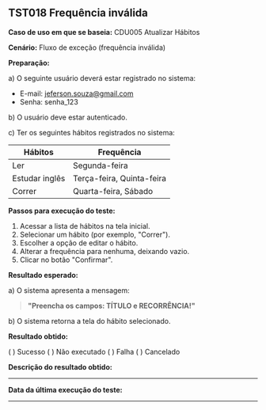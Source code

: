 ## TST018 Frequência inválida

**Caso de uso em que se baseia:** CDU005 Atualizar Hábitos 

**Cenário:** Fluxo de exceção (frequência inválida)

**Preparação:** 

a) O seguinte usuário deverá estar registrado no sistema:

* E-mail: jeferson.souza@gmail.com
* Senha: senha_123

b) O usuário deve estar autenticado.

c) Ter os seguintes hábitos registrados no sistema: 

| Hábitos | Frequência |
|-------- | -----------|
|Ler      | Segunda-feira|
|Estudar inglês| Terça-feira, Quinta-feira|
|Correr| Quarta-feira, Sábado|

**Passos para execução do teste:**

1. Acessar a lista de hábitos na tela inicial.
2. Selecionar um hábito (por exemplo, "Correr").
3. Escolher a opção de editar o hábito.
4. Alterar a frequência para nenhuma, deixando vazio.
5. Clicar no botão "Confirmar".

**Resultado esperado:**

a) O sistema apresenta a mensagem:
>**"Preencha os campos: TÍTULO e RECORRÊNCIA!"**

b) O sistema retorna a tela do hábito selecionado.

**Resultado obtido:**

( ) Sucesso
( ) Não executado
( ) Falha
( ) Cancelado

**Descrição do resultado obtido:**
___

**Data da última execução do teste:**
___